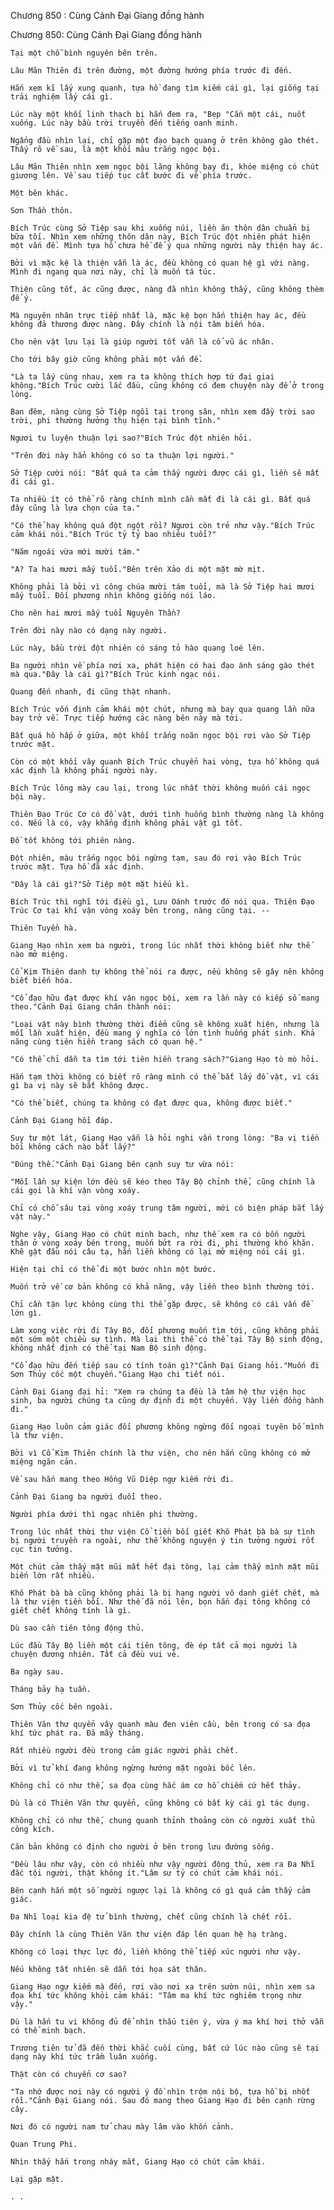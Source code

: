 




Chương 850 : Cùng Cảnh Đại Giang đồng hành


Chương 850: Cùng Cảnh Đại Giang đồng hành

	Tại một chỗ bình nguyên bên trên.

	Lâu Mãn Thiên đi trên đường, một đường hướng phía trước đi đến.

	Hắn xem kĩ lấy xung quanh, tựa hồ đang tìm kiếm cái gì, lại giống tại trải nghiệm lấy cái gì.

	Lúc này một khối linh thạch bị hắn đem ra, "Bẹp "Cắn một cái, nuốt xuống. Lúc này bầu trời truyền đến tiếng oanh minh.

	Ngẩng đầu nhìn lại, chỉ gặp một đạo bạch quang ở trên không gào thét. Thấy rõ về sau, là một khối màu trắng ngọc bội.

	Lâu Mãn Thiên nhìn xem ngọc bội lăng không bay đi, khóe miệng có chút giương lên. Về sau tiếp tục cất bước đi về phía trước.

	Một bên khác.

	Sơn Thần thôn.

	Bích Trúc cùng Sở Tiệp sau khi xuống núi, liền ăn thôn dân chuẩn bị bữa tối. Nhìn xem những thôn dân này, Bích Trúc đột nhiên phát hiện một vấn đề. Mình tựa hồ chưa hề để ý qua những người này thiện hay ác.

	Bởi vì mặc kệ là thiện vẫn là ác, đều không có quan hệ gì với nàng. Mình đi ngang qua nơi này, chỉ là muốn tá túc.

	Thiện cũng tốt, ác cũng được, nàng đã nhìn không thấy, cũng không thèm để ý.

	Mà nguyên nhân trực tiếp nhất là, mặc kệ bọn hắn thiện hay ác, đều không đả thương được nàng. Đây chính là nội tâm biến hóa.

	Cho nên vật lưu lại là giúp người tốt vẫn là cổ vũ ác nhân.

	Cho tới bây giờ cũng không phải một vấn đề.

	"Là ta lấy cùng nhau, xem ra ta không thích hợp tứ đại giai không."Bích Trúc cười lắc đầu, cũng không có đem chuyện này để ở trong lòng.

	Ban đêm, nàng cùng Sở Tiệp ngồi tại trong sân, nhìn xem đầy trời sao trời, phi thường hưởng thụ hiện tại bình tĩnh."

	Ngươi tu luyện thuận lợi sao?"Bích Trúc đột nhiên hỏi.

	"Trên đời này hẳn không có so ta thuận lợi người."

	Sở Tiệp cười nói: "Bất quá ta cảm thấy người được cái gì, liền sẽ mất đi cái gì.

	Ta nhiều ít có thể rõ ràng chính mình cần mất đi là cái gì. Bất quá đây cũng là lựa chọn của ta."

	"Có thể hay không quá đột ngột rồi? Ngươi còn trẻ như vậy."Bích Trúc cảm khái nói."Bích Trúc tỷ tỷ bao nhiêu tuổi?"

	"Năm ngoái vừa mới mười tám."

	"A? Ta hai mươi mấy tuổi."Bên trên Xảo di một mặt mờ mịt.

	Không phải là bởi vì công chúa mười tám tuổi, mà là Sở Tiệp hai mươi mấy tuổi. Đối phương nhìn không giống nói láo.

	Cho nên hai mươi mấy tuổi Nguyên Thần?

	Trên đời này nào có dạng này người.

	Lúc này, bầu trời đột nhiên có sáng tỏ hào quang loé lên.

	Ba người nhìn về phía nơi xa, phát hiện có hai đạo ánh sáng gào thét mà qua."Đây là cái gì?"Bích Trúc kinh ngạc nói.

	Quang đến nhanh, đi cũng thật nhanh.

	Bích Trúc vốn định cảm khái một chút, nhưng mà bay qua quang lần nữa bay trở về. Trực tiếp hướng các nàng bên này mà tới.

	Bất quá hô hấp ở giữa, một khối trắng noãn ngọc bội rơi vào Sở Tiệp trước mặt.

	Còn có một khối vây quanh Bích Trúc chuyển hai vòng, tựa hồ không quá xác định là không phải người này.

	Bích Trúc lông mày cau lại, trong lúc nhất thời không muốn cái ngọc bội này.

	Thiên Đạo Trúc Cơ có đồ vật, dưới tình huống bình thường nàng là không có. Nếu là có, vậy khẳng định không phải vật gì tốt.

	Đồ tốt không tới phiên nàng.

	Đột nhiên, màu trắng ngọc bội ngừng tạm, sau đó rơi vào Bích Trúc trước mặt. Tựa hồ đã xác định.

	"Đây là cái gì?"Sở Tiệp một mặt hiếu kì.

	Bích Trúc thì nghĩ tới điều gì, Lưu Oánh trước đó nói qua. Thiên Đạo Trúc Cơ tại khí vận vòng xoáy bên trong, nàng cũng tại. --

	Thiên Tuyền hà.

	Giang Hạo nhìn xem ba người, trong lúc nhất thời không biết như thế nào mở miệng.

	Cổ Kim Thiên danh tự không thể nói ra được, nếu không sẽ gây nên không biết biến hóa.

	"Cổ đạo hữu đạt được khí vận ngọc bội, xem ra lần này có kiếp số mang theo."Cảnh Đại Giang chân thành nói:

	"Loại vật này bình thường thời điểm cũng sẽ không xuất hiện, nhưng là mỗi lần xuất hiện, đều mang ý nghĩa có lớn tình huống phát sinh. Khả năng cùng tiên hiền trang sách có quan hệ."

	"Có thể chỉ dẫn ta tìm tới tiên hiền trang sách?"Giang Hạo tò mò hỏi.

	Hắn tạm thời không có biết rõ ràng mình có thể bắt lấy đồ vật, vì cái gì ba vị này sẽ bắt không được.

	"Có thể biết, chúng ta không có đạt được qua, không được biết."

	Cảnh Đại Giang hồi đáp.

	Suy tư một lát, Giang Hạo vẫn là hỏi nghi vấn trong lòng: "Ba vị tiền bối không cách nào bắt lấy?"

	"Đúng thế."Cảnh Đại Giang bên cạnh suy tư vừa nói:

	"Mỗi lần sự kiện lớn đều sẽ kéo theo Tây Bộ chỉnh thể, cũng chính là cái gọi là khí vận vòng xoáy.

	Chỉ có chỗ sâu tại vòng xoáy trung tâm người, mới có biện pháp bắt lấy vật này."

	Nghe vậy, Giang Hạo có chút minh bạch, như thế xem ra có bốn người thân ở vòng xoáy bên trong, muốn bứt ra rời đi, phi thường khó khăn. Khẽ gật đầu nói câu tạ, hắn liền không có lại mở miệng nói cái gì.

	Hiện tại chỉ có thể đi một bước nhìn một bước.

	Muốn trở về cơ bản không có khả năng, vậy liền theo bình thường tới.

	Chỉ cần tận lực không cùng thi thể gặp được, sẽ không có cái vấn đề lớn gì.

	Làm xong việc rời đi Tây Bộ, đối phương muốn tìm tới, cũng không phải một sớm một chiều sự tình. Mà lại thi thể có thể tại Tây Bộ sinh động, không nhất định có thể tại Nam Bộ sinh động.

	"Cổ đạo hữu đến tiếp sau có tính toán gì?"Cảnh Đại Giang hỏi."Muốn đi Sơn Thủy cốc một chuyến."Giang Hạo chi tiết nói.

	Cảnh Đại Giang đại hỉ: "Xem ra chúng ta đều là tâm hệ thư viện học sinh, ba người chúng ta cũng dự định đi một chuyến. Vậy liền đồng hành đi."

	Giang Hạo luôn cảm giác đối phương không ngừng đối ngoại tuyên bố mình là thư viện.

	Bởi vì Cổ Kim Thiên chính là thư viện, cho nên hắn cũng không có mở miệng ngăn cản.

	Về sau hắn mang theo Hồng Vũ Diệp ngự kiếm rời đi.

	Cảnh Đại Giang ba người đuổi theo.

	Người phía dưới thì ngạc nhiên phi thường.

	Trong lúc nhất thời thư viện Cổ tiền bối giết Khô Phát bà bà sự tình bị người truyền ra ngoài, như thế không nguyện ý tin tưởng người rốt cục tin tưởng.

	Một chút cảm thấy mặt mũi mất hết đại tông, lại cảm thấy mình mặt mũi biến lớn rất nhiều.

	Khô Phát bà bà cũng không phải là bị hạng người vô danh giết chết, mà là thư viện tiền bối. Như thế đã nói lên, bọn hắn đại tông không có giết chết không tính là gì.

	Dù sao cần tiên tông động thủ.

	Lúc đầu Tây Bộ liền một cái tiên tông, đè ép tất cả mọi người là chuyện đương nhiên. Tất cả đều vui vẻ.

	Ba ngày sau.

	Tháng bảy hạ tuần.

	Sơn Thủy cốc bên ngoài.

	Thiên Văn thư quyển vây quanh màu đen viên cầu, bên trong có sa đọa khí tức phát ra. Đã mấy tháng.

	Rất nhiều người đều trong cảm giác người phải chết.

	Bởi vì tử khí đang không ngừng hướng mặt ngoài bốc lên.

	Không chỉ có như thế, sa đọa cùng hắc ám cơ hồ chiếm cứ hết thảy.

	Dù là có Thiên Văn thư quyển, cũng không có bất kỳ cái gì tác dụng.

	Không chỉ có như thế, chung quanh thỉnh thoảng còn có người xuất thủ công kích.

	Căn bản không có định cho người ở bên trong lưu đường sống.

	"Đều lâu như vậy, còn có nhiều như vậy người động thủ, xem ra Đa Nhĩ đắc tội người, thật không ít."Lâm sư tỷ có chút cảm khái nói.

	Bên cạnh hắn một số người ngược lại là không có gì quá cảm thấy cảm giác.

	Đa Nhĩ loại kia đệ tử bình thường, chết cũng chính là chết rồi.

	Đây chính là cùng Thiên Văn thư viện đáp lên quan hệ hạ tràng.

	Không có loại thực lực đó, liền không thể tiếp xúc người như vậy.

	Nếu không tất nhiên sẽ dẫn tới họa sát thân.

	Giang Hạo ngự kiếm mà đến, rơi vào nơi xa trên sườn núi, nhìn xem sa đọa khí tức không khỏi cảm khái: "Tâm ma khí tức nghiêm trọng như vậy."

	Dù là hắn tu vi không đủ để nhìn thấu tiên ý, vừa ý ma khí hơi thở vẫn có thể minh bạch.

	Trương tiên tử đã đến thời khắc cuối cùng, bất cứ lúc nào cũng sẽ tại dạng này khí tức trầm luân xuống.

	Thật còn có chuyển cơ sao?

	"Ta nhớ được nơi này có người ý đồ nhìn trộm nội bộ, tựa hồ bị nhốt rồi."Cảnh Đại Giang nói. Sau đó mang theo Giang Hạo đi bên cạnh rừng cây.

	Nơi đó có người nam tử chau mày lâm vào khốn cảnh.

	Quan Trung Phi.

	Nhìn thấy hắn trong nháy mắt, Giang Hạo có chút cảm khái.

	Lại gặp mặt.

	. .




